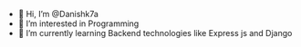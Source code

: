 - 👋 Hi, I’m @Danishk7a
- 👀 I’m interested in Programming
- 🌱 I’m currently learning Backend technologies like Express js and Django


<!---
Danishk7a/Danishk7a is a ✨ special ✨ repository because its `README.md` (this file) appears on your GitHub profile.
You can click the Preview link to take a look at your changes.
--->
